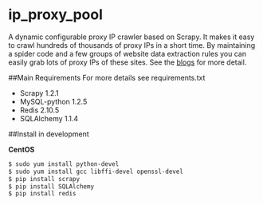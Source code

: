 # ip_proxy_pool

A dynamic configurable proxy IP crawler based on Scrapy. It makes it easy to crawl hundreds of thousands of proxy IPs in a short time. By maintaining a spider code and a few groups of website data extraction rules you can easily grab lots of proxy IPs of these sites. See the [blogs](http://jinbitou.net/2016/12/05/2244.html) for more detail.

##Main Requirements
For more details see requirements.txt
- Scrapy 1.2.1
- MySQL-python 1.2.5
- Redis 2.10.5
- SQLAlchemy 1.1.4

##Install in development

**CentOS**

```bash
$ sudo yum install python-devel
$ sudo yum install gcc libffi-devel openssl-devel
$ pip install scrapy
$ pip install SQLAlchemy
$ pip install redis
```
